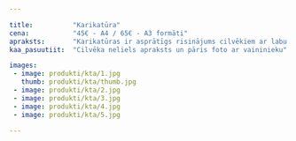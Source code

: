 ```yaml
---

title:          "Karikatūra"
cena:           "45€ - A4 / 65€ - A3 formāti"
apraksts:       "Karikatūras ir asprātīgs risinājums cilvēkiem ar labu humora izjūtu! Ja patīk pasmaidīt par sevi, tad šī ir īstā dāvana šim cilvēkam."
kaa_pasuutiit:  "Cilvēka neliels apraksts un pāris foto ar vaininieku"

images:
 - image: produkti/kta/1.jpg
   thumb: produkti/kta/thumb.jpg
 - image: produkti/kta/2.jpg
 - image: produkti/kta/3.jpg
 - image: produkti/kta/4.jpg
 - image: produkti/kta/5.jpg

---
```


